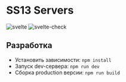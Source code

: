 # SS13 Servers

![svelte](https://img.shields.io/github/package-json/dependency-version/VChet/ss13-servers/dev/svelte?color=ff3e00)
![svelte-check](https://github.com/VChet/ss13-servers/workflows/svelte-check/badge.svg)

## Разработка

- Установить зависимости: `npm install`
- Запуск dev-сервера: `npm run dev`
- Сборка production версии: `npm run build`
